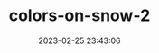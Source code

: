 ---
date: 2023-02-25 23:43:06
imageOriginalPath: photographs/colors-on-snow-2-image-99350c4a
imagePreviewPath: photographs/colors-on-snow-2-preview-48d0d894
photoCamera: Minolta SR-T Super
photoColor: colored
photoDate: 2017-01
photoFilm: Fujifilm 200
photoLens: ''
photoLocation: Balat, Istanbul, Turkiye
photoSource: analog
photoType: building
title: colors-on-snow-2
translationKey: null
---